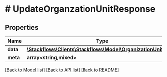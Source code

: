 # # UpdateOrganzationUnitResponse

## Properties

Name | Type | Description | Notes
------------ | ------------- | ------------- | -------------
**data** | [**\Stackflows\Clients\Stackflows\Model\OrganizationUnitModel**](OrganizationUnitModel.md) |  | [optional]
**meta** | **array<string,mixed>** |  | [optional]

[[Back to Model list]](../../README.md#models) [[Back to API list]](../../README.md#endpoints) [[Back to README]](../../README.md)
